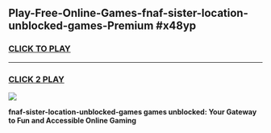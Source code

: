 
## Play-Free-Online-Games-fnaf-sister-location-unblocked-games-Premium #x48yp
<h3>
<a href="https://premium.freeplayer.one?title=fnaf-sister-location-unblocked-games&ref=8M">CLICK TO PLAY</a></h3>
<hr>

<h3>
<a href="https://premium.freeplayer.one?title=fnaf-sister-location-unblocked-games&ref=8M">CLICK 2 PLAY</a>
  
</h3>

<a href="https://premium.freeplayer.one?title=fnaf-sister-location-unblocked-games&ref=8M"><img src="https://clearcache.store/games.png"></a>


**fnaf-sister-location-unblocked-games games unblocked: Your Gateway to Fun and Accessible Online Gaming**
